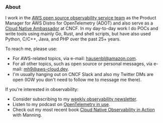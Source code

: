 ### About

I work in the [AWS open source observability service team](https://aws.amazon.com/products/management-and-governance/use-cases/monitoring-and-observability/) as the Product Manager for AWS Distro for OpenTelemetry (ADOT) and also serve as a [Cloud Native Ambassador](https://www.cncf.io/people/ambassadors/) at CNCF. In my day-to-day work I do POCs and write tools using mainly Go, Rust, and shell scripts, but have also used Python, C/C++, Java, and PHP over the past 25+ years.

To reach me, please use:

* For AWS-related topics, via e-mail: [hausenbl@amazon.com](mailto:hausenbl@amazon.com).
* For all other topics, such as open source or personal messages, via e-mail: [mh9@aws-cloud.dev](mailto:mh9@aws-cloud.dev).
* I'm usually hanging out on CNCF Slack and also my Twitter DMs are open (IOW you don't need to follow me to message me there).

If you're interested in observability:

* Consider subscribing to my [weekly observability newsletter](http://o11y.news/).
* Listen to my podcast on [OpenTelemetry in use](https://inuse.o11y.engineering/).
* Check out my most recent book [Cloud Native Observability in Action](https://o11y-in-action.cloud/) with Manning.

